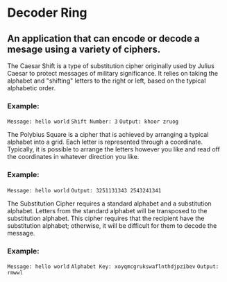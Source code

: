 # Decoder Ring
## An application that can encode or decode a mesage using a variety of ciphers.

The Caesar Shift is a type of substitution cipher originally used by Julius Caesar to protect messages of military significance. It relies on taking the alphabet and "shifting" letters to the right or left, based on the typical alphabetic order.

### Example:

```Message: hello world```
```Shift Number: 3```
```Output: khoor zruog```

The Polybius Square is a cipher that is achieved by arranging a typical alphabet into a grid. Each letter is represented through a coordinate. Typically, it is possible to arrange the letters however you like and read off the coordinates in whatever direction you like.

### Example:

```Message: hello world```
```Output: 3251131343 2543241341```

The Substitution Cipher requires a standard alphabet and a substitution alphabet. Letters from the standard alphabet will be transposed to the substitution alphabet. This cipher requires that the recipient have the substitution alphabet; otherwise, it will be difficult for them to decode the message.

### Example:

```Message: hello world```
```Alphabet Key: xoyqmcgrukswaflnthdjpzibev```
```Output: rmwwl```
